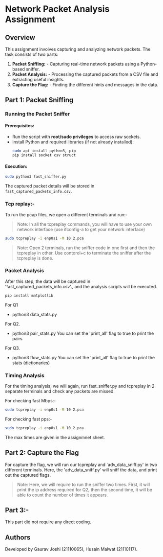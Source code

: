 # Network Packet Analysis Assignment

## Overview
This assignment involves capturing and analyzing network packets. The task consists of two parts:
1. **Packet Sniffing:** - Capturing real-time network packets using a Python-based sniffer.
2. **Packet Analysis:** - Processing the captured packets from a CSV file and extracting useful insights.
3. **Capture the Flag:** - Finding the different hints and messages in the data.

## Part 1: Packet Sniffing

### Running the Packet Sniffer
#### Prerequisites:
- Run the script with **root/sudo privileges** to access raw sockets.
- Install Python and required libraries (if not already installed):
  ```sh
  sudo apt install python3, pip
  pip install socket csv struct 
  ```

#### Execution:
```sh
sudo python3 fast_sniffer.py
```
The captured packet details will be stored in `fast_captured_packets_info.csv`.

### Tcp replay:-

To run the pcap files, we open a different terminals and run:-

> Note: In all the tcpreplay commands, you will have to use your own network interface (use ifconfig-a to get your network interface) 

```sh
sudo tcpreplay -i enp0s1 -M 10 2.pca
```

> Note: Open 2 terminals, run the sniffer code in one first and then the tcpreplay in other. Use contorol+c to terminate the sniffer after the tcpreplay is done.

### Packet Analysis

After this step, the data will be captured in 'fast_captured_packets_info.csv'., and the analysis scripts will be executed.

```sh
pip install matplotlib
```

For Q1
- python3 data_stats.py

For Q2.
- python3 pair_stats.py
You can set the 'print_all' flag to true to print the pairs

For Q3.
- python3 flow_stats.py
You can set the 'print_all' flag to true to print the stats (dictionaries)

### Timing Analysis

For the timing analysis, we will again, run fast_sniffer.py and tcpreplay in 2 separate terminals and check any packets are missed.

For checking fast Mbps:-

```sh
sudo tcpreplay -i enp0s1 -M 10 2.pca
```

For checking fast pps:-

```sh
sudo tcpreplay -i enp0s1 -M 10 2.pca
```

The max times are given in the assignmnet sheet.


## Part 2: Capture the Flag

For capture the flag, we will run our tcpreplay and 'adv_data_sniff.py' in two different terminals.
Here, the 'adv_data_sniff.py' will sniff the data, and print out the captured flags.

> Note: Here, we will require to run the sniffer two times. First, it will print the ip address required for Q2, then the second time, it will be able to count the number of times it appears. 


## Part 3:-
 
This part did not require any direct coding.


## Authors
Developed by Gaurav Joshi (21110065), Husain Malwat (21110117).